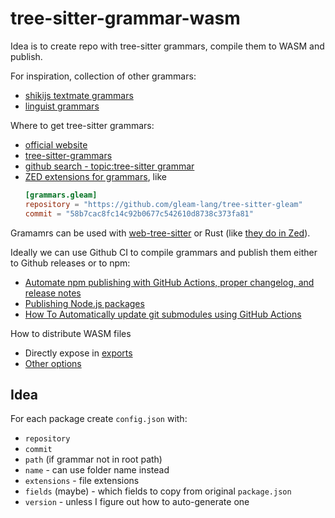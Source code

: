 # tree-sitter-grammar-wasm

Idea is to create repo with tree-sitter grammars, compile them to WASM and publish.

For inspiration, collection of other grammars:

- [shikijs textmate grammars](https://github.com/shikijs/textmate-grammars-themes/tree/main)
- [linguist grammars](https://github.com/github-linguist/linguist/blob/master/grammars.yml)

Where to get tree-sitter grammars:

- [official website](https://tree-sitter.github.io/tree-sitter/#parsers)
- [tree-sitter-grammars](https://github.com/tree-sitter-grammars)
- [github search - topic:tree-sitter grammar](https://github.com/search?q=topic%3Atree-sitter+fork%3Atrue++language%3AC+grammar&type=repositories)
- [ZED extensions for grammars](https://github.com/zed-industries/extensions/blob/main/AUTHORING_EXTENSIONS.md), like
  ```toml
  [grammars.gleam]
  repository = "https://github.com/gleam-lang/tree-sitter-gleam"
  commit = "58b7cac8fc14c92b0677c542610d8738c373fa81"
  ```

Gramamrs can be used with [web-tree-sitter](https://www.npmjs.com/package/web-tree-sitter) or Rust (like [they do in Zed](https://zed.dev/blog/language-extensions-part-1#challenges-with-packaging-parsers)).

Ideally we can use Github CI to compile grammars and publish them either to Github releases or to npm:

- [Automate npm publishing with GitHub Actions, proper changelog, and release notes](https://superface.ai/blog/npm-publish-gh-actions-changelog)
- [Publishing Node.js packages](https://docs.github.com/en/actions/publishing-packages/publishing-nodejs-packages)
- [How To Automatically update git submodules using GitHub Actions](https://medium.com/@0xWerz/how-to-automatically-update-git-submodules-using-github-actions-d71c8126e82e)

How to distribute WASM files

- Directly expose in [exports](https://webpack.js.org/guides/package-exports/)
- [Other options](https://github.com/stereobooster/gnuplot-wasm/tree/main#other-options)

## Idea

For each package create `config.json` with:

- `repository`
- `commit`
- `path` (if grammar not in root path)
- `name` - can use folder name instead
- `extensions` - file extensions
- `fields` (maybe) - which fields to copy from original `package.json`
- `version` - unless I figure out how to auto-generate one
